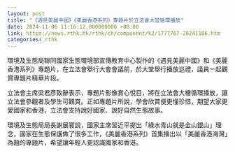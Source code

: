 ```yaml
---
layout: post
title: "《遇見美麗中國》《美麗香港系列》專題片於立法會大堂循環播放"
date: 2024-11-06 11:16:12.000000000 +08:00
link: https://news.rthk.hk/rthk/ch/component/k2/1777767-20241106.htm
categories: rthk
---
```


環境及生態局聯同國家生態環境部宣傳教育中心製作的《遇見美麗中國》和《美麗香港系列》專題片，在立法會舉行大會會議前，於大堂舉行播放巡禮，議員一起觀賞專題片精華片段。

立法會主席梁君彥致辭表示，專題片影像賞心悅目，將在立法會大樓循環播放，讓立法會參觀者及學生可觀賞。正如專題片所說，學會欣賞便更懂珍惜，期望大家更愛國家和香港，立法會支持說好國家、說好自然生態故事。

環境及生態局局長謝展寰說，國家主席習近平提出「綠水青山就是金山銀山」理念，國家在生態保護做了很多工作，《美麗香港系列》首集播出以「美麗香港海灣」為題的專題片，希望讓年輕人更認識國家和香港。
